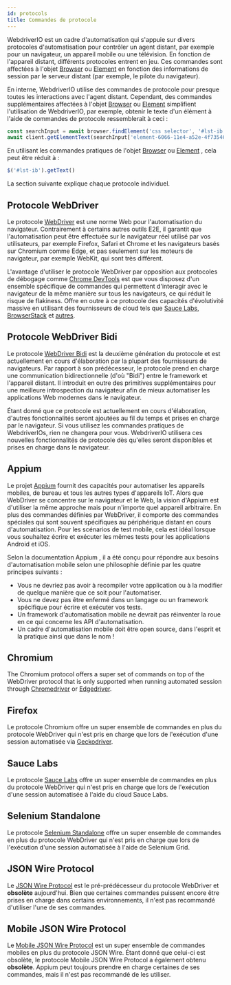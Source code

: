 ```yaml
---
id: protocols
title: Commandes de protocole
---
```


WebdriverIO est un cadre d'automatisation qui s'appuie sur divers protocoles d'automatisation pour contrôler un agent distant, par exemple pour un navigateur, un appareil mobile ou une télévision. En fonction de l'appareil distant, différents protocoles entrent en jeu. Ces commandes sont affectées à l'objet [Browser](/docs/api/browser) ou [Element](/docs/api/element) en fonction des informations de session par le serveur distant (par exemple, le pilote du navigateur).

En interne, WebdriverIO utilise des commandes de protocole pour presque toutes les interactions avec l'agent distant. Cependant, des commandes supplémentaires affectées à l'objet [Browser](/docs/api/browser) ou [Element](/docs/api/element) simplifient l'utilisation de WebdriverIO, par exemple, obtenir le texte d'un élément à l'aide de commandes de protocole ressemblerait à ceci :

```js
const searchInput = await browser.findElement('css selector', '#lst-ib')
await client.getElementText(searchInput['element-6066-11e4-a52e-4f735466cecf'])
```

En utilisant les commandes pratiques de l'objet [Browser](/docs/api/browser) ou [Element](/docs/api/element) , cela peut être réduit à :

```js
$('#lst-ib').getText()
```

La section suivante explique chaque protocole individuel.

## Protocole WebDriver

Le protocole [WebDriver](https://w3c.github.io/webdriver/#elements) est une norme Web pour l'automatisation du navigateur. Contrairement à certains autres outils E2E, il garantit que l'automatisation peut être effectuée sur le navigateur réel utilisé par vos utilisateurs, par exemple Firefox, Safari et Chrome et les navigateurs basés sur Chromium comme Edge, et pas seulement sur les moteurs de navigateur, par exemple WebKit, qui sont très différent.

L'avantage d'utiliser le protocole WebDriver par opposition aux protocoles de débogage comme [Chrome DevTools](https://w3c.github.io/webdriver/#elements) est que vous disposez d'un ensemble spécifique de commandes qui permettent d'interagir avec le navigateur de la même manière sur tous les navigateurs, ce qui réduit le risque de flakiness. Offre en outre à ce protocole des capacités d'évolutivité massive en utilisant des fournisseurs de cloud tels que [Sauce Labs](https://saucelabs.com/), [BrowserStack](https://www.browserstack.com/) et [autres](https://github.com/christian-bromann/awesome-selenium#cloud-services).

## Protocole WebDriver Bidi

Le protocole [WebDriver Bidi](https://w3c.github.io/webdriver-bidi/) est la deuxième génération du protocole et est actuellement en cours d'élaboration par la plupart des fournisseurs de navigateurs. Par rapport à son prédécesseur, le protocole prend en charge une communication bidirectionnelle (d'où "Bidi") entre le framework et l'appareil distant. Il introduit en outre des primitives supplémentaires pour une meilleure introspection du navigateur afin de mieux automatiser les applications Web modernes dans le navigateur.

Étant donné que ce protocole est actuellement en cours d'élaboration, d'autres fonctionnalités seront ajoutées au fil du temps et prises en charge par le navigateur. Si vous utilisez les commandes pratiques de WebdriverIOs, rien ne changera pour vous. WebdriverIO utilisera ces nouvelles fonctionnalités de protocole dès qu'elles seront disponibles et prises en charge dans le navigateur.

## Appium

Le projet [Appium](https://appium.io/) fournit des capacités pour automatiser les appareils mobiles, de bureau et tous les autres types d'appareils IoT. Alors que WebDriver se concentre sur le navigateur et le Web, la vision d'Appium est d'utiliser la même approche mais pour n'importe quel appareil arbitraire. En plus des commandes définies par WebDriver, il comporte des commandes spéciales qui sont souvent spécifiques au périphérique distant en cours d'automatisation. Pour les scénarios de test mobile, cela est idéal lorsque vous souhaitez écrire et exécuter les mêmes tests pour les applications Android et iOS.

Selon la documentation Appium [](https://appium.github.io/appium.io/docs/en/about-appium/intro/?lang=en) , il a été conçu pour répondre aux besoins d'automatisation mobile selon une philosophie définie par les quatre principes suivants :

- Vous ne devriez pas avoir à recompiler votre application ou à la modifier de quelque manière que ce soit pour l'automatiser.
- Vous ne devez pas être enfermé dans un langage ou un framework spécifique pour écrire et exécuter vos tests.
- Un framework d'automatisation mobile ne devrait pas réinventer la roue en ce qui concerne les API d'automatisation.
- Un cadre d'automatisation mobile doit être open source, dans l'esprit et la pratique ainsi que dans le nom !

## Chromium

The Chromium protocol offers a super set of commands on top of the WebDriver protocol that is only supported when running automated session through [Chromedriver](https://chromedriver.chromium.org/chromedriver-canary) or [Edgedriver](https://developer.microsoft.com/fr-fr/microsoft-edge/tools/webdriver).

## Firefox

Le protocole Chromium offre un super ensemble de commandes en plus du protocole WebDriver qui n'est pris en charge que lors de l'exécution d'une session automatisée via [Geckodriver](https://github.com/mozilla/geckodriver).

## Sauce Labs

Le protocole [Sauce Labs](https://saucelabs.com/) offre un super ensemble de commandes en plus du protocole WebDriver qui n'est pris en charge que lors de l'exécution d'une session automatisée à l'aide du cloud Sauce Labs.

## Selenium Standalone

Le protocole [Selenium Standalone](https://www.selenium.dev/documentation/grid/advanced_features/endpoints/) offre un super ensemble de commandes en plus du protocole WebDriver qui n'est pris en charge que lors de l'exécution d'une session automatisée à l'aide de Selenium Grid.

## JSON Wire Protocol

Le [JSON Wire Protocol](https://www.selenium.dev/documentation/legacy/json_wire_protocol/) est le pré-prédécesseur du protocole WebDriver et __obsolète__ aujourd'hui. Bien que certaines commandes puissent encore être prises en charge dans certains environnements, il n'est pas recommandé d'utiliser l'une de ses commandes.

## Mobile JSON Wire Protocol

Le [Mobile JSON Wire Protocol](https://github.com/SeleniumHQ/mobile-spec/blob/master/spec-draft.md) est un super ensemble de commandes mobiles en plus du protocole JSON Wire. Étant donné que celui-ci est obsolète, le protocole Mobile JSON Wire Protocol a également obtenu __obsolète__. Appium peut toujours prendre en charge certaines de ses commandes, mais il n'est pas recommandé de les utiliser.
